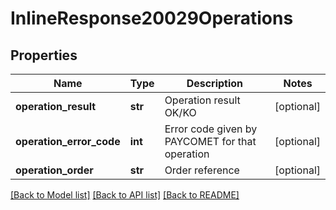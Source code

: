 # InlineResponse20029Operations

## Properties
Name | Type | Description | Notes
------------ | ------------- | ------------- | -------------
**operation_result** | **str** | Operation result OK/KO | [optional] 
**operation_error_code** | **int** | Error code given by PAYCOMET for that operation | [optional] 
**operation_order** | **str** | Order reference | [optional] 

[[Back to Model list]](../README.md#documentation-for-models) [[Back to API list]](../README.md#documentation-for-api-endpoints) [[Back to README]](../README.md)

